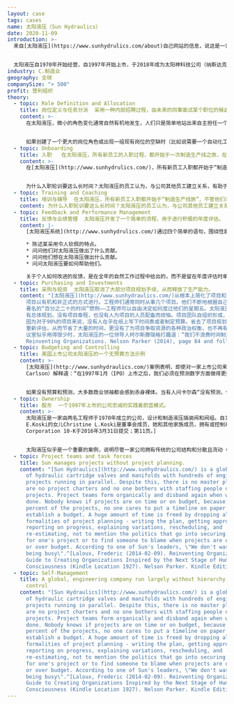 ```yaml
---
layout: case
tags: cases
name: 太阳液压（Sun Hydraulics）
date: 2020-11-09
introduction: >-
  来自[太阳液压](https://www.sunhydrulics.com/about)自己网站的信息，说这是一家领先的高性能旋入式液压插装阀和阀组的设计和制造商，这些插装阀和阀组用于控制动力、速度和运动，是流体动力系统的组件。


  太阳液压自1970年开始经营，自1997年开始上市，于2018年成为太阳神科技公司（纳斯达克：SNHY）。太阳液压LLC是这家新公司名下的全资子公司，主要通过独立分销商在全球范围内向不同的移动和工业设备及机械制造商市场销售其产品。
industry: C.制造业
geography: 全球
companySize: "> 500"
profit: 营利组织
theory:
  - topic: Role Definition and Allocation
    title: 岗位定义与任务分派  采用一种内部招聘过程，由未来的同事面试某个职位的候选人。
    content: >-
      在太阳液压，微小的角色变化通常自然有机地发生，人们只是简单地站出来自主担任一个岗位角色，或者就需要有人来担任的岗位展开对话。


      如果创建了一个更大的岗位角色或出现一组现有岗位的空缺时（比如说需要一个自动化工程师），就会自然发生一个内部招聘过程。应聘者由将与担任新职位的人进行最密切合作的同事负责面试。
  - topic: Onboarding
    title: 入职   在太阳液压，所有新员工的入职过程，都开始于一次制造生产线之旅，在开始担任被雇佣的岗位之前，会先学习操作几个工作站。
    content: >-
      在[太阳液压](http://www.sunhydrulics.com/)，所有新员工入职都开始于“制造生产线旅”，不管他们未来的岗位是什么；他们不仅学会操作一个工作站，还要学会操作多个工作站。对于钟点工，这个轮训会持续两到四周，他们要在四到六个不同的区域工作。对于工薪员工来说，则需要更长的时间：在车间工作一到四个月。只有到轮训结束时，他们才开始承担起被雇佣的岗位角色。


      为什么入职轮训要这么长时间？太阳液压的员工认为，与公司其他员工建立关系，有助于从各个角度深入理解这个组织。一个自我管理的环境提供了让事情自然发生的机会，刻意自由地接触到同事，共同讨论变化，而不需要经过一个层次指挥链的批准。你认识的人越多，你就越了解整个组织，你就越有能力提出新的想法并将其变成现实。在太阳液压，新员工在结束了制造生产线之旅后，却选择担任了一个跟他们当初被雇佣时不同的岗位角色，这并不罕见。他们偶然在组织内发现了自己的一个新兴趣点或一些更迫切的组织需要，而最终在不同的地方上任了。
  - topic: Training and Coaching
    title: 培训与辅导  在太阳液压，所有新员工入职都开始于“制造生产线旅”，不管他们未来的岗位是什么；他们不仅学会操作一个工作站，还要学会操作多个工作站。对于钟点工，这个轮训会持续两到四周，他们要在四到六个不同的区域工作。对于工薪员工来说，则需要更长的时间：在车间工作一到四个月。只有到轮训结束时，他们才开始承担起被雇佣的岗位角色。
    content: 为什么入职轮训要这么长时间？太阳液压的员工认为，与公司其他员工建立关系，有助于从各个角度深入理解这个组织。一个自我管理的环境提供了让事情自然发生的机会，刻意自由地接触到同事，共同讨论变化，而不需要经过一个层次指挥链的批准。你认识的人越多，你就越了解整个组织，你就越有能力提出新的想法并将其变成现实。在太阳液压，新员工在结束了制造生产线之旅后，却选择担任了一个跟他们当初被雇佣时不同的岗位角色，这并不罕见。他们偶然在组织内发现了自己的一个新兴趣点或一些更迫切的组织需要，而最终在不同的地方上任了。
  - topic: Feedback and Performance Management
    title: 反馈与业绩管理  太阳液压开发了一个简单的流程，用于进行积极的年度评估。
    content: |-
      [太阳液压系统](http://www.sunhydrulics.com/)通过四个简单的语句，围绕性能展开积极的讨论：

      * 陈述某采用令人钦佩的特点。
      * 问问他们对太阳液压做出了什么贡献。
      * 问问他们想在太阳液压做出什么贡献。
      * 问问太阳液压要如何帮助他们。

      关于个人如何改进的反馈，是在全年的自然工作过程中给出的，而不是留在年度评估时单独进行。
  - topic: Purchasing and Investments
    title: 采购与投资  太阳液压取消了大部分项目规划手续，从而释放了生产能力。
    content: "[太阳液压](http://www.sunhydraulics.com/)从根本上简化了项目和投资管理。不再有管理层想要理解和控制复杂性。\
      项目以有机和非正式的方式进行。工程师们通常同时从事几个项目。他们不断地根据自己认为最重要、最紧急或最有趣的顺序，来重新安排自己的优先事项。谷歌有个\
      著名的“百分之二十的时间”惯例——工程师可以自由决定如何度过他们的星期五。太阳液压和其他自我管理组织，则基本上把这个时间延长到整个星期的每一天。没\
      有总体规划。没有项目章程，也没有人为项目的人员配备而烦恼。项目团队自组织形成，工作完成后又解散。没有人知道项目是否按时完成的，或是否按预算完成的，\
      因为对于90%的项目来说，没有人在乎在纸上写下时间表或者制定预算。省去了项目规划的所有手续——写计划、获得批准、报告进度、解释变更、重新安排时间和\
      重新评估，从而节省了大量的时间，更没有了为项目争取资源的各种政治权衡，也不再有可明确比较的项目延迟或超预算，也就不需要找人来责怪。当被问及他们的会\
      议室似乎用得很少时，太阳液压的一位领导人柯尔斯滕瑞格打趣道：“我们不浪费时间制造忙碌。”^\\[Laloux, Frederic.
      Reinventing Organizations. Nelson Parker (2014), page 84 and following]"
  - topic: Budgeting and Controlling
    title: 美国上市公司太阳液压的一个无预算方法示例
    content: >-
      [太阳液压](http://www.sunhydraulics.com/)案例表明，即使对一家上市公司来说，也有可能采用无预算的方法。首席执行官艾伦•卡尔森（Allen
      Carlson）解释道：“在1997年1月（IPO）上市之后，我们必须在预测数字方面做得更好。1999年我们采用一种新的制造系统后，曾损失了一个季度的预算，市场惩罚了我们这种预算管理方式。因此我们说，看，我们无法预测经济情况，我们也不知道一年后我们的订单会是什么样子。……我们不是靠数字来做生意的。数字仅仅是到数字；说到预测，我们最多也只能粗略的了解下个季度将怎样而已。因此，我们不再做年度预测，而是只做相对可预估的季度预测。……我们知道，只要每天做正确的事情，必将带来长期效果。”


      如果没有预算和预测，大多数商业领袖都会感到赤身裸体。当有人问卡尔森“没有预测，你你如何评估人们的表现？”例如，如果你没有可比的目标，你怎么知道德国（太阳液压在德国有一家工厂）的员工去年是否表现良好？”他脱口而出：谁知道呢？谁在乎呢？他们都在努力工作，尽力而为。我们在世界各地的成员都是好人，如果我需要那种记分卡，就说明我可能找错人了。这就是我们的运作方式。……如果我是在美国的销售主管，而你问我预测指标是什么，我不知道！我怎样才能臆造一个预测呢？……一天下来，你无法控制的事情太多了。…人不可能预测不可预知的事情。
  - topic: Ownership
    title: 股东  一个1997年上市的公司忠诚的实践着蔚蓝模式。
    content: >-
      太阳液压是一家由两名工程师于1970年成立的公司，设计和制造液压插装阀和阀组。自1997年以来，它一直是一家上市公司，在佛罗里达州（总部所在地）、堪萨斯州、英国、德国和韩国都设有工厂。其股票在纳斯达克上市交易，截至2016年6月1日，市值接近8亿美元。尽管创始人的家族仍持有大量股份，但他们并未行使过多的控制权。^\[截至2016年3月1日，公司已故创始人Robert
      E.Koski的女儿Christine L.Koski是董事会成员，她和其他家族成员，拥有或控制着约14%的已发行普通股份。来源：太阳液压
      Corporation 10-K于2016年3月31日提交；第11页。]


      太阳液压似乎是一个重要的案例，说明尽管一家公司拥有传统的公司结构和分散且流动（上市）的所有权，还是有可能保持对蔚蓝的承诺，也许蔚蓝组织和非蔚的所有权模式终究可以兼容？
  - topic: Project teams and task forces
    title: Sun manages projects without project planning.
    content: "[Sun Hydraulics](http://www.sunhydraulics.com/) is a global producer
      of hydraulic cartridge valves and manifolds with hundreds of engineering
      projects running in parallel. Despite this, there is no master plan. There
      are no project charters and no one bothers with staffing people on
      projects. Project teams form organically and disband again when work is
      done. Nobody knows if projects are on time or on budget, because for 90
      percent of the projects, no one cares to put a timeline on paper or to
      establish a budget. A huge amount of time is freed by dropping all the
      formalities of project planning - writing the plan, getting approval,
      reporting on progress, explaining variations, rescheduling, and
      re-estimating, not to mention the politics that go into securing resources
      for one's project or to find someone to blame when projects are over time
      or over budget. According to one of Sun's leaders, \"We don't waste time
      being busy\".^[Laloux, Frederic (2014-02-09). Reinventing Organizations: A
      Guide to Creating Organizations Inspired by the Next Stage of Human
      Consciousness (Kindle Location 1927). Nelson Parker. Kindle Edition.]"
  - topic: Self-Management
    title: A global, engineering company run largely without hierarchy or central
      control
    content: "[Sun Hydraulics](http://www.sunhydraulics.com/) is a global producer
      of hydraulic cartridge valves and manifolds with hundreds of engineering
      projects running in parallel. Despite this, there is no master plan. There
      are no project charters and no one bothers with staffing people on
      projects. Project teams form organically and disband again when work is
      done. Nobody knows if projects are on time or on budget, because for 90
      percent of the projects, no one cares to put a timeline on paper or to
      establish a budget. A huge amount of time is freed by dropping all the
      formalities of project planning - writing the plan, getting approval,
      reporting on progress, explaining variations, rescheduling, and
      re-estimating, not to mention the politics that go into securing resources
      for one's project or to find someone to blame when projects are over time
      or over budget. According to one of Sun's leaders, \"We don't waste time
      being busy\".^[Laloux, Frederic (2014-02-09). Reinventing Organizations: A
      Guide to Creating Organizations Inspired by the Next Stage of Human
      Consciousness (Kindle Location 1927). Nelson Parker. Kindle Edition.]"
---
```

